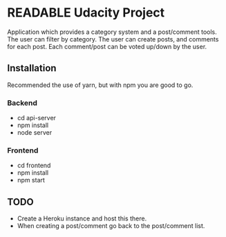 # READABLE Udacity Project
Application which provides a category system and a post/comment tools.
The user can filter by category.
The user can create posts, and comments for each post.
Each comment/post can be voted up/down by the user.

## Installation 
Recommended the use of yarn, but with npm you are good to go.

### Backend
- cd api-server
- npm install
- node server

### Frontend
- cd frontend
- npm install
- npm start

## TODO
- Create a Heroku instance and host this there.
- When creating a post/comment go back to the post/comment list.
